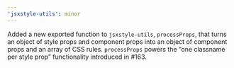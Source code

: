 ```yaml
---
'jsxstyle-utils': minor
---
```


Added a new exported function to `jsxstyle-utils`, `processProps`, that turns an object of style props and component props into an object of component props and an array of CSS rules. `processProps` powers the “one classname per style prop” functionality introduced in #163.
